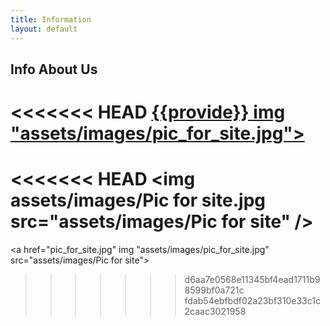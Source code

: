 ```yaml
---
title: Information
layout: default
---
```

<h2><b>Info About Us</b></h2>

<<<<<<< HEAD
<a href="pic_for_site.jpg">{{provide}} img "assets/images/pic_for_site.jpg"></a>
=======
<<<<<<< HEAD
<img assets/images/Pic for site.jpg src="assets/images/Pic for site" />
=======
<a href="pic_for_site.jpg" img "assets/images/pic_for_site.jpg" src="assets/images/Pic for site"></a> 
>>>>>>> d6aa7e0568e11345bf4ead1711b98599bf0a721c
>>>>>>> fdab54ebfbdf02a23bf310e33c1c2caac3021958

